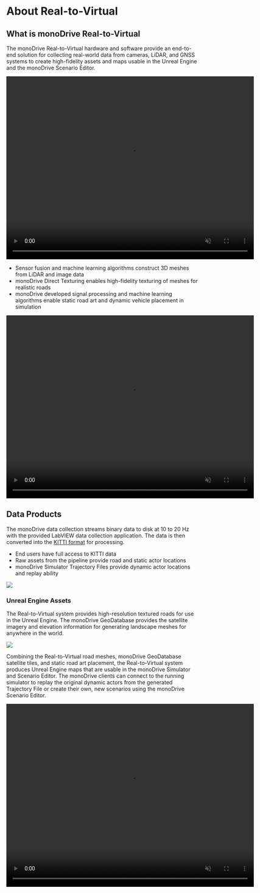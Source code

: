 # About Real-to-Virtual

## What is monoDrive Real-to-Virtual

The monoDrive Real-to-Virtual hardware and software provide an end-to-end 
solution for collecting real-world data from cameras, LiDAR, and GNSS systems
to create high-fidelity assets and maps usable in the Unreal Engine and the 
monoDrive Scenario Editor.

<div class="img_container">
  <video width=650px height=480px muted autoplay loop>
    <source src="https://cdn.monodrive.io/readthedocs/r2v_comparison_converted.mp4" type="video/mp4">
  </video>
</div> 

* Sensor fusion and machine learning algorithms construct 3D meshes from LiDAR and image data
* monoDrive Direct Texturing enables high-fidelity texturing of meshes for realistic roads
* monoDrive developed signal processing and machine learning algorithms enable static road art and dynamic vehicle placement in simulation

<div class="img_container">
  <video width=650px height=480px muted autoplay loop>
    <source src="https://cdn.monodrive.io/readthedocs/dynamic_actor_tracking_converted.mp4" type="video/mp4">
  </video>
</div> 


## Data Products

The monoDrive data collection streams binary data to disk at 10 to 20 Hz with
the provided LabVIEW data collection application. The data is then converted
into the [KITTI format](http://www.cvlibs.net/datasets/kitti/raw_data.php) for 
processing.

* End users have full access to KITTI data
* Raw assets from the pipeline provide road and static actor locations
* monoDrive Simulator Trajectory Files provide dynamic actor locations and replay ability

<div class="img_container">
    <img class='wide_img' src="../imgs/r2v_data_products.png"/>
</div>

### Unreal Engine Assets

The Real-to-Virtual system provides high-resolution textured roads for use in 
the Unreal Engine. The monoDrive GeoDatabase provides the satellite imagery
and elevation information for generating landscape meshes for anywhere in
the world. 

<div class="img_container">
    <img class='wide_img' src="../imgs/r2v_ue4_images.png"/>
</div>

Combining the Real-to-Virtual road meshes, monoDrive GeoDatabase satellite 
tiles, and static road art placement, the Real-to-Virtual system produces
Unreal Engine maps that are usable in the monoDrive Simulator and Scenario Editor.
The monoDrive clients can connect to the running simulator to replay the 
original dynamic actors from the generated Trajectory File or create their own,
new scenarios using the monoDrive Scenario Editor.

<div class="img_container">
  <video width=650px height=480px muted autoplay loop>
    <source src="https://cdn.monodrive.io/readthedocs/r2v_ue4_sim_converted.mp4" type="video/mp4">
  </video>
</div> 